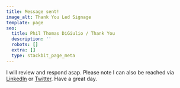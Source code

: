 ```yaml
---
title: Message sent!
image_alt: Thank You Led Signage
template: page
seo:
  title: Phil Thomas DiGiulio / Thank You
  description: ''
  robots: []
  extra: []
  type: stackbit_page_meta
---
```

I will review and respond asap. Please note I can also be reached via [LinkedIn](https://www.linkedin.com/in/holaphil/) or [Twitter](https://twitter.com/holaphil). Have a great day.
